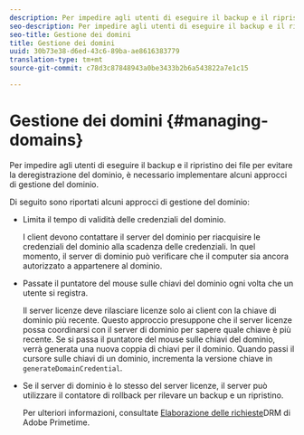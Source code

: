 ```yaml
---
description: Per impedire agli utenti di eseguire il backup e il ripristino dei file per evitare la deregistrazione del dominio, è necessario implementare alcuni approcci di gestione del dominio.
seo-description: Per impedire agli utenti di eseguire il backup e il ripristino dei file per evitare la deregistrazione del dominio, è necessario implementare alcuni approcci di gestione del dominio.
seo-title: Gestione dei domini
title: Gestione dei domini
uuid: 30b73e38-d6ed-43c6-89ba-ae8616383779
translation-type: tm+mt
source-git-commit: c78d3c87848943a0be3433b2b6a543822a7e1c15

---
```



# Gestione dei domini {#managing-domains}

Per impedire agli utenti di eseguire il backup e il ripristino dei file per evitare la deregistrazione del dominio, è necessario implementare alcuni approcci di gestione del dominio.

Di seguito sono riportati alcuni approcci di gestione del dominio:

* Limita il tempo di validità delle credenziali del dominio.

   I client devono contattare il server del dominio per riacquisire le credenziali del dominio alla scadenza delle credenziali. In quel momento, il server di dominio può verificare che il computer sia ancora autorizzato a appartenere al dominio.
* Passate il puntatore del mouse sulle chiavi del dominio ogni volta che un utente si registra.

   Il server licenze deve rilasciare licenze solo ai client con la chiave di dominio più recente. Questo approccio presuppone che il server licenze possa coordinarsi con il server di dominio per sapere quale chiave è più recente. Se si passa il puntatore del mouse sulle chiavi del dominio, verrà generata una nuova coppia di chiavi per il dominio. Quando passi il cursore sulle chiavi di un dominio, incrementa la versione chiave in `generateDomainCredential`.
* Se il server di dominio è lo stesso del server licenze, il server può utilizzare il contatore di rollback per rilevare un backup e un ripristino.

   Per ulteriori informazioni, consultate [Elaborazione delle richieste](../../protecting-content/implementing-the-license-server/processing-drm-requests.md)DRM di Adobe Primetime.

